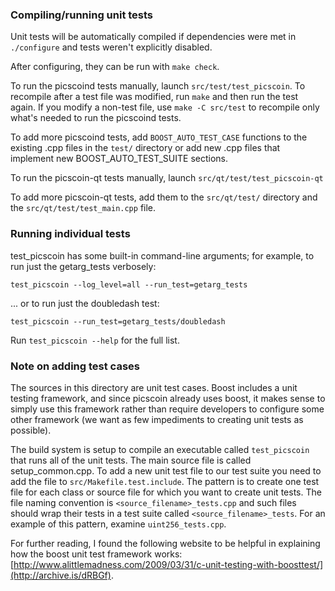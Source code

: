 ### Compiling/running unit tests

Unit tests will be automatically compiled if dependencies were met in `./configure`
and tests weren't explicitly disabled.

After configuring, they can be run with `make check`.

To run the picscoind tests manually, launch `src/test/test_picscoin`. To recompile
after a test file was modified, run `make` and then run the test again. If you
modify a non-test file, use `make -C src/test` to recompile only what's needed
to run the picscoind tests.

To add more picscoind tests, add `BOOST_AUTO_TEST_CASE` functions to the existing
.cpp files in the `test/` directory or add new .cpp files that
implement new BOOST_AUTO_TEST_SUITE sections.

To run the picscoin-qt tests manually, launch `src/qt/test/test_picscoin-qt`

To add more picscoin-qt tests, add them to the `src/qt/test/` directory and
the `src/qt/test/test_main.cpp` file.

### Running individual tests

test_picscoin has some built-in command-line arguments; for
example, to run just the getarg_tests verbosely:

    test_picscoin --log_level=all --run_test=getarg_tests

... or to run just the doubledash test:

    test_picscoin --run_test=getarg_tests/doubledash

Run `test_picscoin --help` for the full list.

### Note on adding test cases

The sources in this directory are unit test cases.  Boost includes a
unit testing framework, and since picscoin already uses boost, it makes
sense to simply use this framework rather than require developers to
configure some other framework (we want as few impediments to creating
unit tests as possible).

The build system is setup to compile an executable called `test_picscoin`
that runs all of the unit tests.  The main source file is called
setup_common.cpp. To add a new unit test file to our test suite you need
to add the file to `src/Makefile.test.include`. The pattern is to create
one test file for each class or source file for which you want to create
unit tests.  The file naming convention is `<source_filename>_tests.cpp`
and such files should wrap their tests in a test suite
called `<source_filename>_tests`. For an example of this pattern,
examine `uint256_tests.cpp`.

For further reading, I found the following website to be helpful in
explaining how the boost unit test framework works:
[http://www.alittlemadness.com/2009/03/31/c-unit-testing-with-boosttest/](http://archive.is/dRBGf).
